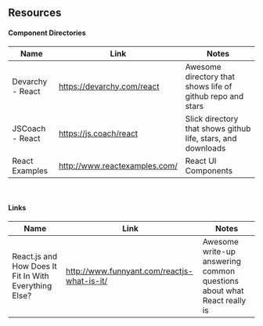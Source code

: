 ## Resources

#### Component Directories
| Name | Link | Notes |
|---------------|-------------------------------------|----------------------------|
| Devarchy - React | https://devarchy.com/react | Awesome directory that shows life of github repo and stars |
| JSCoach - React | https://js.coach/react | Slick directory that shows github life, stars, and downloads |
| React Examples | http://www.reactexamples.com/ | React UI Components |

<br>

#### Links
| Name | Link | Notes |
|---------------|-------------------------------------|----------------------------|
| React.js and How Does It Fit In With Everything Else? | http://www.funnyant.com/reactjs-what-is-it/ | Awesome write-up answering common questions about what React really is |




